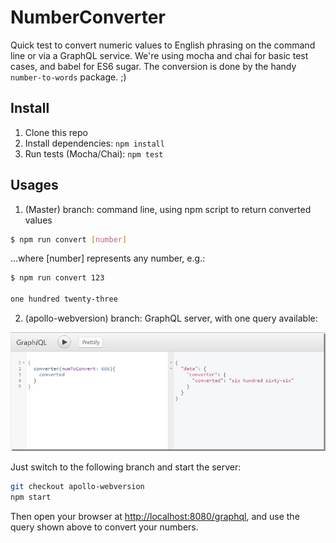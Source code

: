 # NumberConverter
Quick test to convert numeric values to English phrasing on the command line or via a GraphQL service.
We're using mocha and chai for basic test cases, and babel for ES6 sugar.
The conversion is done by the handy `number-to-words` package. ;)

## Install

1. Clone this repo
2. Install dependencies:
  `npm install`
3. Run tests (Mocha/Chai):
  `npm test`

## Usages

1. (Master) branch: command line, using npm script to return converted values

```bash
$ npm run convert [number]
```
...where [number] represents any number, e.g.:
```bash
$ npm run convert 123

one hundred twenty-three
```

2. (apollo-webversion) branch: GraphQL server, with one query available:

![GraphQL query example](./screenshots/gql.jpg)

Just switch to the following branch and start the server:
```bash
git checkout apollo-webversion
npm start
```
Then open your browser at [http://localhost:8080/graphql](http://localhost:8080/graphql), and use the query shown above to convert your numbers.
